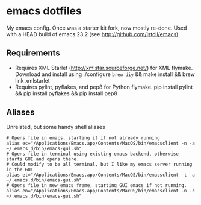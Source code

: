 # emacs dotfiles
My emacs config. Once was a starter kit fork, now mostly re-done. Used with a HEAD build of 
emacs 23.2 (see http://github.com/lstoll/emacs)

## Requirements
- Requires XML Starlet (http://xmlstar.sourceforge.net/) for XML flymake. Download and install using
    ./configure `brew diy` && make install && brew link xmlstarlet
- Requires pylint, pyflakes, and pep8 for Python flymake.
    pip install pylint && pip install pyflakes && pip install pep8

## Aliases
Unrelated, but some handy shell aliases

    # Opens file in emacs, starting it if not already running
    alias ec="/Applications/Emacs.app/Contents/MacOS/bin/emacsclient -n -a ~/.emacs.d/bin/emacs-gui.sh"
    # Opens file in terminal using existing emacs backend, otherwise starts GUI and opens there.
    # Could modify to be all terminal, but I like my emacs server running in the GUI
    alias et="/Applications/Emacs.app/Contents/MacOS/bin/emacsclient -t -a ~/.emacs.d/bin/emacs-gui.sh"
    # Opens file in new emacs frame, starting GUI emacs if not running.
    alias en="/Applications/Emacs.app/Contents/MacOS/bin/emacsclient -n -c ~/.emacs.d/bin/emacs-gui.sh"
